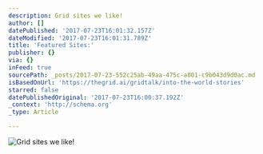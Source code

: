 ```yaml
---
description: Grid sites we like!
author: []
datePublished: '2017-07-23T16:01:32.157Z'
dateModified: '2017-07-23T16:01:31.789Z'
title: 'Featured Sites:'
publisher: {}
via: {}
inFeed: true
sourcePath: _posts/2017-07-23-552c25ab-49aa-475c-a801-c9b043d9d0ac.md
isBasedOnUrl: 'https://thegrid.ai/gridtalk/into-the-world-stories'
starred: false
datePublishedOriginal: '2017-07-23T16:00:37.192Z'
_context: 'http://schema.org'
_type: Article

---
```

![Grid sites we like!](https://the-grid-user-content.s3-us-west-2.amazonaws.com/7962c29a-1c86-4c97-b6da-ff16fe5ffcc6.png)